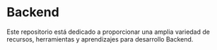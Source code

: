 # Backend

Este repositorio está dedicado a proporcionar una amplia variedad de recursos, herramientas y aprendizajes para desarrollo Backend.